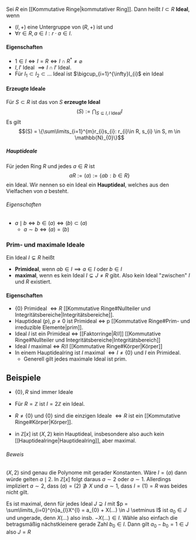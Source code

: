 Sei $R$ ein [[Kommutative Ringe|kommutativer Ring]]. Dann heißt $I \subset R$ **Ideal**, wenn 
- $(I,+)$ eine Untergruppe von $(R,+)$ ist und
- $\forall r \in R, a \in I: r \cdot a \in I$. 

#### Eigenschaften
- $1 \in I \iff I = R \iff I \cap R^{*}\neq \varnothing$
- $I,I'$ Ideal $\implies I \cap I'$ Ideal. 
- Für $I_{1} \subset I_{2} \subset ...$ Ideal ist $\bigcup_{i=1}^{\infty}I_{i}$ ein Ideal


#### Erzeugte Ideale
Für $S \subset R$ ist das von $S$ **erzeugte Ideal** $$(S) := \bigcap_{S\subseteq I, I \text{ Ideal}}I$$ Es gilt $$(S) = \{\sum\limits_{i=1}^{m}r_{i}s_{i}: r_{i}\in R, s_{i} \in S, m \in \mathbb{N}_{0}\}$$
##### Hauptideale 
Für jeden Ring $R$ und jedes $a \in R$ ist $$aR :=(a):=\{ab:b\in R\}$$ein Ideal. Wir nennen so ein Ideal ein **Hauptideal**, welches aus den Vielfachen von $a$ besteht.


###### Eigenschaften
- $a \mid b \iff b \in (a) \iff (b)\subset (a)$
	- $a\sim b \iff (a) = (b)$

### Prim- und maximale Ideale
Ein Ideal $I\subsetneq R$ heißt
- **Primideal**, wenn $ab\in I \implies a\in I$ oder $b\in I$ 
- **maximal**, wenn es kein Ideal $I \subsetneq J \neq R$ gibt. Also kein Ideal "zwischen" $I$ und $R$ existiert.

#### Eigenschaften
- $\{0\}$ Primideal $\iff R$ [[Kommutative Ringe#Nullteiler und Integritätsbereiche|Integritätsbereiche]].
- Hauptideal $(p), p\neq 0$ ist Primideal $\iff$ p [[Kommutative Ringe#Prim- und irreduzible Elemente|prim]].
- Ideal $I$ ist ein Primideal $\iff$ [[Faktorringe|$R/I$]] [[Kommutative Ringe#Nullteiler und Integritätsbereiche|Integritätsbereich]] 
- Ideal $I$ maximal $\iff$ $R / I$ [[Kommutative Ringe#Körper|Körper]]
- In einem Hauptidealring ist $I$ maximal $\iff I \neq \{0\}$ und $I$ ein Primideal.
	- Generell gilt jedes maximale Ideal ist prim.

## Beispiele
- $\{0\}, R$ sind immer Ideale
- Für $R = \mathbb{Z}$ ist $I = 2\mathbb{Z}$ ein Ideal. 
- $R \neq \{0\}$ und $\{0\}$ sind die einzigen Ideale $\iff R$ ist ein [[Kommutative Ringe#Körper|Körper]]. 


- in $\mathbb{Z}[x]$ ist $(X,2)$ kein Hauptideal, insbesondere also auch kein [[Hauptidealringe|Hauptidealring]], aber maximal.
###### Beweis
$(X,2)$ sind genau die Polynome mit gerader Konstanten. Wäre $I = (a)$ dann würde gelten $a \mid 2$. In $\mathbb{Z}[x]$ folgt daraus $a \sim 2$ oder $a \sim 1$. Allerdings impliziert $a\sim 2$, dass $(a) = (2) \not\ni X$ und $a\sim 1$, dass $I=(1)=R$ was beides nicht gilt.

Es ist maximal, denn für jedes Ideal $J \supsetneq I$ mit $p = \sum\limits_{i=0}^{n}a_{l}X^{l} = a_{0} + X(...) \in J \setminus I$ ist $a_{0} \in J$ und ungerade, denn $X(...)$ also insb. $-X(...)\in I$. Wähle also einfach die betragsmäßig nächstkleinere gerade Zahl $b_{0} \in I$. Dann gilt $a_{0}-b_{0} = 1\in J$ also $J = R$ 
